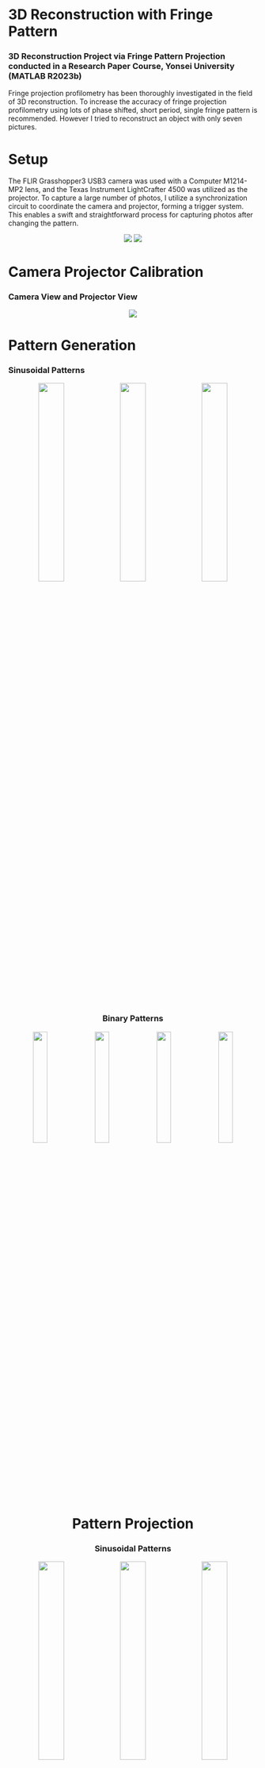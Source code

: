 # 3D Reconstruction with Fringe Pattern

### 3D Reconstruction Project via Fringe Pattern Projection conducted in a Research Paper Course, Yonsei University (MATLAB R2023b)

Fringe projection profilometry has been thoroughly investigated in the field of 3D reconstruction. To increase the accuracy of fringe projection profilometry using lots of phase shifted, short period, single fringe pattern is recommended. However I tried to reconstruct an object with only seven pictures.

# Setup
The FLIR Grasshopper3 USB3 camera was used with a Computer M1214-MP2 lens, and the Texas Instrument LightCrafter 4500 was utilized as the projector. To capture a large number of photos, I utilize a synchronization circuit to coordinate the camera and projector, forming a trigger system. This enables a swift and straightforward process for capturing photos after changing the pattern.


<div align="center">
  <img src="https://github.com/kimthyung/3D_Reconstruction_with_Fringe_pattern/assets/98934172/194c6e10-4268-460c-9d09-62d7eb2fce51" >
  <img src="https://github.com/kimthyung/3D_Reconstruction_with_Fringe_pattern/assets/98934172/ee555e5e-aff9-47cc-92c0-0a5c233bbc42" >
</div>


# Camera Projector Calibration
### Camera View and Projector View

<div align="center">
  
  <img src="https://github.com/kimthyung/3D_Reconstruction_with_Fringe_pattern/assets/98934172/e376bd7b-2408-4502-9ba3-c793d5f45db7" >
</div>



# Pattern Generation

### Sinusoidal Patterns

<p align="center">  <img src="https://github.com/kimthyung/3D_Reconstruction_with_Fringe_pattern/assets/98934172/1e92bdc1-6011-4055-9676-6f6ea6645f25" align="center" width="32%">  <img src="https://github.com/kimthyung/3D_Reconstruction_with_Fringe_pattern/assets/98934172/65316707-cf44-4c5a-bafc-89498120ba69" align="center" width="32%">  <img src="https://github.com/kimthyung/3D_Reconstruction_with_Fringe_pattern/assets/98934172/cc009d23-664a-4176-88fe-e8107df8a3ca" align="center" width="32%">  <figcaption align="center">


### Binary Patterns


<p align="center">
    <img src="https://github.com/kimthyung/3D_Reconstruction_with_Fringe_pattern/assets/98934172/6e111bfd-1153-4620-8541-2d919d13c50d" align="center" width="24%">
    <img src="https://github.com/kimthyung/3D_Reconstruction_with_Fringe_pattern/assets/98934172/287dcd1e-51a0-4dae-95a3-a1f6c37caa58" align="center" width="24%">
    <img src="https://github.com/kimthyung/3D_Reconstruction_with_Fringe_pattern/assets/98934172/0b79006a-432d-4ab2-9d72-e497cdd26607" align="center" width="24%">
    <img src="https://github.com/kimthyung/3D_Reconstruction_with_Fringe_pattern/assets/98934172/bfb20727-9dfa-4278-a27b-ae82b0d0f626" align="center" width="24%">
    <figcaption align="center">






# Pattern Projection

### Sinusoidal Patterns


<p align="center">  <img src="https://github.com/kimthyung/3D_Reconstruction_with_Fringe_pattern/assets/98934172/4ff6880b-eee6-4783-8cdc-d0065b8d4a2d" align="center" width="32%">  <img src="https://github.com/kimthyung/3D_Reconstruction_with_Fringe_pattern/assets/98934172/4ff6880b-eee6-4783-8cdc-d0065b8d4a2d" align="center" width="32%">  <img src="https://github.com/kimthyung/3D_Reconstruction_with_Fringe_pattern/assets/98934172/c25142c5-70bf-4809-89bd-1aa9c9689b4e" align="center" width="32%">  <figcaption align="center">



### Binary Patterns

<p align="center">
    <img src="https://github.com/kimthyung/3D_Reconstruction_with_Fringe_pattern/assets/98934172/871b082e-10de-45ca-a8b7-6d2c4be39c17" align="center" width="24%">
    <img src="https://github.com/kimthyung/3D_Reconstruction_with_Fringe_pattern/assets/98934172/b6dd5b68-1fd0-4b66-97d1-d19be44bb544" align="center" width="24%">
    <img src="https://github.com/kimthyung/3D_Reconstruction_with_Fringe_pattern/assets/98934172/135d33d2-1f9a-41ba-9113-3916cf7f2907" align="center" width="24%">
    <img src="https://github.com/kimthyung/3D_Reconstruction_with_Fringe_pattern/assets/98934172/53c8d68a-cb53-4893-ad9a-a4a67f5b4766" align="center" width="24%">
    <figcaption align="center">
</p>

# Result

<p align="center">  <img src="https://github.com/kimthyung/3D_Reconstruction_with_Fringe_pattern/assets/98934172/7c152dca-06ae-4e17-8e6b-4d91ca6d9800" align="center" width="32%">  <img src="https://github.com/kimthyung/3D_Reconstruction_with_Fringe_pattern/assets/98934172/2905375c-b86a-47f7-9845-2326f946a601" align="center" width="32%">  <img src="https://github.com/kimthyung/3D_Reconstruction_with_Fringe_pattern/assets/98934172/5053a033-729a-4738-9523-446bcdd26410" align="center" width="32%">  <figcaption align="center">

# Review
I encountered issues due to the limited image
